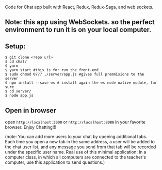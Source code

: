 Code for Chat app built with React, Redux, Redux-Saga, and web sockets. 

## Note: this app using WebSockets. so the perfect environment to run it is on your local computer.

## Setup:

```
$ git clone <repo url>
$ cd chat/
$ yarn
$ yarn start #this is for run the front-end
$ sudo chmod 0777 ./server/app.js #gives full premmisions to the server
$ npm install --save ws # install again the ws node native module, for sure
$ cd server/
$ node app.js
```

## Open in browser
open ```http://localhost:3000``` or ```http://localhost:8080``` in your favorite browser.
Enjoy Chatting!!!

(note: You can add more users to your chat by opening additional tabs. Each time you open a new tab in the same address, a user will be added to the chat user list, and any message you send from that tab will be recorded under the specific user name.
Real use of this minimal application: In a computer class, in which all computers are connected to the teacher's computer, use this application to send questions.)